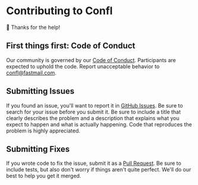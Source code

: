 # Contributing to Confl

:wave: Thanks for the help!

## First things first: Code of Conduct

Our community is governed by our
[Code of Conduct](https://github.com/nalanj/confl/blob/master/CODE_OF_CONDUCT.md).
Participants are expected to uphold the code. Report unacceptable behavior to
confl@fastmail.com.

## Submitting Issues

If you found an issue, you'll want to report it in
[GitHub Issues](https://github.com/nalanj/confl/issues). Be sure to search for
your issue before you submit it. Be sure to include a title that clearly
describes the problem and a description that explains what you expect to happen
and what is actually happening. Code that reproduces the problem is highly
appreciated.

## Submitting Fixes

If you wrote code to fix the issue, submit it as a
[Pull Request](https://github.com/nalanj/confl/pulls). Be sure to include
tests, but also don't worry if things aren't quite perfect. We'll do our best 
to help you get it merged.

